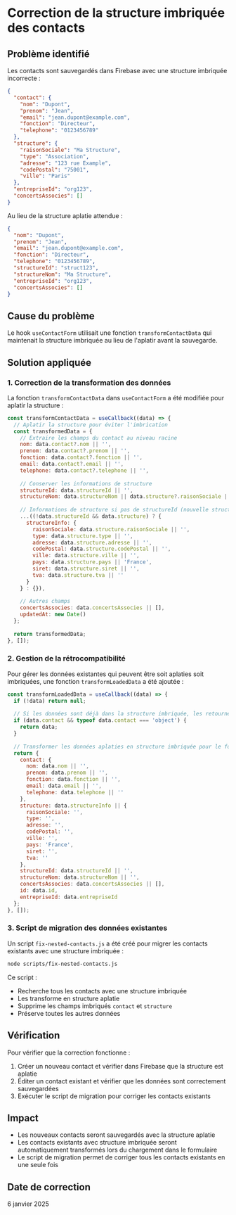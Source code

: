 # Correction de la structure imbriquée des contacts

## Problème identifié

Les contacts sont sauvegardés dans Firebase avec une structure imbriquée incorrecte :

```json
{
  "contact": {
    "nom": "Dupont",
    "prenom": "Jean",
    "email": "jean.dupont@example.com",
    "fonction": "Directeur",
    "telephone": "0123456789"
  },
  "structure": {
    "raisonSociale": "Ma Structure",
    "type": "Association",
    "adresse": "123 rue Example",
    "codePostal": "75001",
    "ville": "Paris"
  },
  "entrepriseId": "org123",
  "concertsAssocies": []
}
```

Au lieu de la structure aplatie attendue :

```json
{
  "nom": "Dupont",
  "prenom": "Jean", 
  "email": "jean.dupont@example.com",
  "fonction": "Directeur",
  "telephone": "0123456789",
  "structureId": "struct123",
  "structureNom": "Ma Structure",
  "entrepriseId": "org123",
  "concertsAssocies": []
}
```

## Cause du problème

Le hook `useContactForm` utilisait une fonction `transformContactData` qui maintenait la structure imbriquée au lieu de l'aplatir avant la sauvegarde.

## Solution appliquée

### 1. Correction de la transformation des données

La fonction `transformContactData` dans `useContactForm` a été modifiée pour aplatir la structure :

```javascript
const transformContactData = useCallback((data) => {
  // Aplatir la structure pour éviter l'imbrication
  const transformedData = {
    // Extraire les champs du contact au niveau racine
    nom: data.contact?.nom || '',
    prenom: data.contact?.prenom || '',
    fonction: data.contact?.fonction || '',
    email: data.contact?.email || '',
    telephone: data.contact?.telephone || '',
    
    // Conserver les informations de structure
    structureId: data.structureId || '',
    structureNom: data.structureNom || data.structure?.raisonSociale || '',
    
    // Informations de structure si pas de structureId (nouvelle structure)
    ...((!data.structureId && data.structure) ? {
      structureInfo: {
        raisonSociale: data.structure.raisonSociale || '',
        type: data.structure.type || '',
        adresse: data.structure.adresse || '',
        codePostal: data.structure.codePostal || '',
        ville: data.structure.ville || '',
        pays: data.structure.pays || 'France',
        siret: data.structure.siret || '',
        tva: data.structure.tva || ''
      }
    } : {}),
    
    // Autres champs
    concertsAssocies: data.concertsAssocies || [],
    updatedAt: new Date()
  };
  
  return transformedData;
}, []);
```

### 2. Gestion de la rétrocompatibilité

Pour gérer les données existantes qui peuvent être soit aplaties soit imbriquées, une fonction `transformLoadedData` a été ajoutée :

```javascript
const transformLoadedData = useCallback((data) => {
  if (!data) return null;
  
  // Si les données sont déjà dans la structure imbriquée, les retourner telles quelles
  if (data.contact && typeof data.contact === 'object') {
    return data;
  }
  
  // Transformer les données aplaties en structure imbriquée pour le formulaire
  return {
    contact: {
      nom: data.nom || '',
      prenom: data.prenom || '',
      fonction: data.fonction || '',
      email: data.email || '',
      telephone: data.telephone || ''
    },
    structure: data.structureInfo || {
      raisonSociale: '',
      type: '',
      adresse: '',
      codePostal: '',
      ville: '',
      pays: 'France',
      siret: '',
      tva: ''
    },
    structureId: data.structureId || '',
    structureNom: data.structureNom || '',
    concertsAssocies: data.concertsAssocies || [],
    id: data.id,
    entrepriseId: data.entrepriseId
  };
}, []);
```

### 3. Script de migration des données existantes

Un script `fix-nested-contacts.js` a été créé pour migrer les contacts existants avec une structure imbriquée :

```bash
node scripts/fix-nested-contacts.js
```

Ce script :
- Recherche tous les contacts avec une structure imbriquée
- Les transforme en structure aplatie
- Supprime les champs imbriqués `contact` et `structure`
- Préserve toutes les autres données

## Vérification

Pour vérifier que la correction fonctionne :

1. Créer un nouveau contact et vérifier dans Firebase que la structure est aplatie
2. Éditer un contact existant et vérifier que les données sont correctement sauvegardées
3. Exécuter le script de migration pour corriger les contacts existants

## Impact

- Les nouveaux contacts seront sauvegardés avec la structure aplatie
- Les contacts existants avec structure imbriquée seront automatiquement transformés lors du chargement dans le formulaire
- Le script de migration permet de corriger tous les contacts existants en une seule fois

## Date de correction

6 janvier 2025